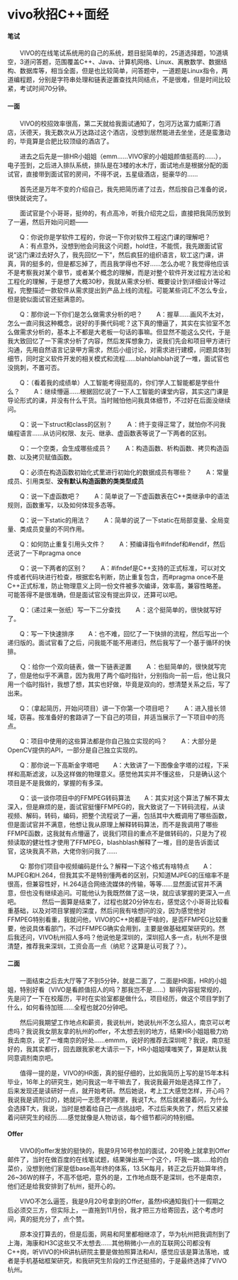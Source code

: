 # vivo秋招C++面经

#### 笔试

　　VIVO的在线笔试系统用的自己的系统，题目挺简单的，25道选择题，10道填空，3道问答题，范围覆盖C++、Java、计算机网络、Linux、离散数学、数据结构、数据库等，相当全面，但是也比较简单，问答题中，一道题是Linux指令，两道编程题，分别是字符串处理和链表逆置查找共同结点，不是很难，但是时间比较紧，考试时间70分钟。

#### 一面

　　VIVO的校招效率很高，第二天就给我面试通知了，包河万达富力威斯汀酒店，沃德天，我无数次从万达路过这个酒店，没想到居然能进去坐坐，还是蛮激动的，毕竟算是合肥比较顶级的酒店了。

　　进去之后先是一排HR小姐姐（emm……VIVO家的小姐姐颜值挺高的……），电子签到，之后进入排队系统，排队是在3楼的水木厅，面试地点是根据分配的面试官，直接带到面试官的房间，不得不说，五星级酒店，挺豪华的……

　　首先还是万年不变的介绍自己，我先把简历递了过去，然后按自己准备的说，很快就说完了。

　　面试官是个小哥哥，挺帅的，有点高冷，听我介绍完之后，直接把我简历放到了一遍，然后开始问问题——

　　Q：你说你是学软件工程的，你说一下你对软件工程这门课的理解吧？
　　A：有点意外，没想到他会问我这个问题，hold住，不能慌，我先跟面试官说“这门课过去好久了，我先回忆一下”，然后疯狂的组织语言，软工这门课，讲真，背的挺多的，但是都忘掉了，而且我学得也不好……怎么办呢？我觉得他应该不是考察我对某个章节，或者某个概念的理解，而是对整个软件开发过程方法论和工程化的理解，于是想了大概30秒，我就从需求分析、概要设计到详细设计等过程，完整描述一款软件从需求提出到产品上线的流程。可能某些词汇不怎么专业，但是貌似面试官还挺满意的。

　　Q：那你说一下你们是怎么做需求分析的吧？
　　A：握草……画风不太对，怎么一直问我这种概念，说好的手撕代码呢？这下真的懵逼了，其实在实验室不怎么做需求分析的，基本上不都是大老板一句话的事嘛。但显然不能这么交代，于是我大致回忆了一下需求分析了内容，然后发挥想象力，说我们先会和项目甲方进行沟通，先用自然语言记录甲方需求，然后小组讨论，对需求进行建模，问题具体到细节，同时定义软件开发的相关模式和流程……blahblahblah说了一堆，面试官也没挑刺，不置可否。

　　Q：（看着我的成绩单）人工智能考得挺高的，你们学人工智能都是学些什么？
　　A：继续懵逼……根据回忆说了一下人工智能的课堂内容，其实这门课是导论形式的课，并没有什么干货。当时贼怕他问我具体细节，不过好在后面没继续问。

　　Q：说一下struct和class的区别？
　　Ａ：终于变得正常了，就怕你不问我编程语言……从访问权限、友元、继承、虚函数表等说了一下两者的区别。

　　Q：一个空类，会生成哪些成员？
　　A：构造函数、析构函数、拷贝构造函数、以及拷贝赋值函数。

　　Q：必须在构造函数初始化式里进行初始化的数据成员有哪些？
　　A：常量成员、引用类型、**没有默认构造函数的类类型成员**

　　Q：说一下虚函数吧？
　　A：简单说了一下虚函数表在C++类继承中的语法规则，函数重写，以及如何体现多态等。

　　Q：说一下static的用法？
　　A：简单的说了一下static在局部变量、全局变量、类成员变量的不同作用。

　　Q：如何防止重复引用头文件？
　　A：预编译指令#ifndef和#endif，然后还说了一下#pragma once

　　Q：说一下两者的区别？
　　A：#ifndef是C++支持的正式标准，可以对文件或者代码块进行检查，根据宏名判断，防止重复包含，而#pragma once不是C++正式标准，防止物理意义上同一份文件被多次编译，效率高，兼容性略差。可能答得不是很准确，但是面试官没有提出异议，还算可以吧。

　　Q：（递过来一张纸）写一下二分查找
　　Ａ：这个挺简单的，很快就写好了。

　　Q：写一下快速排序
　　A：也不难，回忆了一下快排的流程，然后写出一个递归版的。面试官看了之后，问我能不能不用递归，然后我写了一个基于循环的快排。

　　Ｑ：给你一个双向链表，做一下链表逆置
　　Ａ：也挺简单的，很快就写完了，但是他似乎不满意，因为我用了两个临时指针，分别指向一前一后，他让我只用一个临时指针，我想了想，其实也好做，毕竟是双向的，想清楚关系之后，写了出来。

　　Q：（拿起简历，开始问项目）讲一下你第一个项目吧？
　　A：进入擅长领域，窃喜。按准备好的套路讲了一下自己的项目，并适当展示了一下项目中的亮点。

　　Q：项目中使用的这些算法都是你自己独立实现的吗？
　　A：大部分是OpenCV提供的API，一部分是自己独立实现的。

　　Q：那你说一下高斯金字塔吧
　　A：大致讲了一下图像金字塔的过程，下采样和高斯滤波，以及这样做的物理意义。感觉他其实并不懂这些， 只是确认这个项目是不是我做的，掌握的有多深。

　　Q：谈一谈你项目中的FFMPEG转码算法
　　A：其实对这个算法了解不算太深入，但是麻烦的是，面试官挺懂FFMPEG的，我大致说了一下转码流程，从读视频、解码，转码，编码，把整个流程说了一遍，包括其中大概调用了哪些函数，但是面试官并不满意，他想让我从原理上解释转码算法，而不是我调用了哪些FFMPE函数，这我就有点懵逼了，说我们项目的重点不是做转码的，只是为了视频读取的健壮性才使用了FFMPEG，blashblash解释了一堆，目的是告诉面试官，这块我真不熟，大佬你别问我了……

　　Q: 那你们项目中视频编码是什么？解释一下这个格式有啥特点
　　A：MJPEG和H.264，但我其实不是特别懂两者的区别，只知道MJPEG的压缩率不是很高，但兼容性好，H.264适合网络流媒体的传输，等等……显然面试官并不满意，但也没有继续追问。可能他认为我既然做了这一块，就应该掌握的更深入一点吧。
　
　　然后一面算是结束了，过程也就20分钟左右，感觉这个小哥哥比较看重基础，以及对项目掌握的深度，然后问我有啥想问的没，因为感觉他对FFMPEG特别看重，我就问他，VIVO的C++岗都是干啥的，是否FFMPEG比较重要，他说具体看部门，不过FFMPEG确实会用到，主要是做基础框架研究的。然后我还问，VIVO杭州招人多吗？他说他是深圳的，深圳招人多一点，杭州不是很清楚，推荐我来深圳，工资会高一点（纳尼？这算是认可我了？）。

#### 二面

　　一面结束之后去大厅等了不到5分钟，就是二面了，二面是HR面，HR的小姐姐，特别好看（VIVO是看颜值招人的吗？那我岂不是……）聊得内容挺常规的，先是问了一下在校履历，平时在实验室都是做什么，项目经历，做这个项目学到了什么，如何看待加班……全程也就20分钟吧。

　　然后问我期望工作地点和薪资，我说杭州，她说杭州不怎么招人，南京可以考虑吗？我说我女朋友拿的杭州的offer，不太想去别的地方，结果HR小姐姐极力劝我去南京，说了一堆南京的好处……emmm，说好的推荐去深圳呢？我说，南京挺好的，我其实都行，回去跟我家老大请示一下，HR小姐姐噗嗤笑了，算是默认我同意调剂南京吧。

　　值得一提的是，VIVO的HR面，真的挺仔细的，比如我简历上写的是15年本科毕业，16年上的研究生，她问我这一年干嘛去了，我说我最开始是选择工作了，后来发现还是读研好一点，就开始考研。然后她说，考上工大感觉怎样，开心吗？我说我是调剂过的，她就问一志愿考的哪里，我说T大。然后就紧接着问，为什么会选择T大，我说，当时是想着给自己一点挑战吧，不过后来失败了，然后又紧接着问研究生的经历……感觉就像是人物访谈，每个细节都问的特别细。

#### Offer

　　VIVO的offer发放的挺快的，我是9月16号参加的面试，20号晚上就拿到Offer邮件了，当时在做百度的在线笔试题，结果弹出来一个这个，吓我一跳……给的白菜价，没想到他们家是低base高年终的体系，13.5K每月，转正之后开始算年终，26~36W的样子，不高不低吧，意外的是，工作地点既不是深圳，也不是南京，他们还是给我安排到了杭州，挺开心的。

　　VIVO不怎么逼签，我是9月20号拿到的Offer，虽然HR通知我们十一假期之后必须交三方，但实际上，一直拖到11月份，我才把三方给寄回去，这个考虑时间，真的挺充分了，点个赞。

　　原本没打算去的，但是后面，网易和阿里都相继凉了，华为杭州把我调剂到了上海，海康和H3C这些又不太想去……其他稍微小一点的互联网公司都没有C++岗，听VIVO的HR讲杭研院主要是做拍照算法和AI，感觉应该是算法落地，或者是手机基础框架研究，和我研究生阶段的工作还挺搭的，于是最终选择了VIVO杭州。